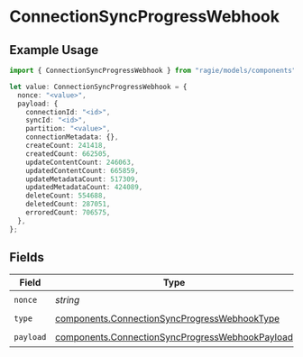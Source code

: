 # ConnectionSyncProgressWebhook

## Example Usage

```typescript
import { ConnectionSyncProgressWebhook } from "ragie/models/components";

let value: ConnectionSyncProgressWebhook = {
  nonce: "<value>",
  payload: {
    connectionId: "<id>",
    syncId: "<id>",
    partition: "<value>",
    connectionMetadata: {},
    createCount: 241418,
    createdCount: 662505,
    updateContentCount: 246063,
    updatedContentCount: 665859,
    updateMetadataCount: 517309,
    updatedMetadataCount: 424089,
    deleteCount: 554688,
    deletedCount: 287051,
    erroredCount: 706575,
  },
};
```

## Fields

| Field                                                                                                              | Type                                                                                                               | Required                                                                                                           | Description                                                                                                        |
| ------------------------------------------------------------------------------------------------------------------ | ------------------------------------------------------------------------------------------------------------------ | ------------------------------------------------------------------------------------------------------------------ | ------------------------------------------------------------------------------------------------------------------ |
| `nonce`                                                                                                            | *string*                                                                                                           | :heavy_check_mark:                                                                                                 | N/A                                                                                                                |
| `type`                                                                                                             | [components.ConnectionSyncProgressWebhookType](../../models/components/connectionsyncprogresswebhooktype.md)       | :heavy_check_mark:                                                                                                 | N/A                                                                                                                |
| `payload`                                                                                                          | [components.ConnectionSyncProgressWebhookPayload](../../models/components/connectionsyncprogresswebhookpayload.md) | :heavy_check_mark:                                                                                                 | N/A                                                                                                                |